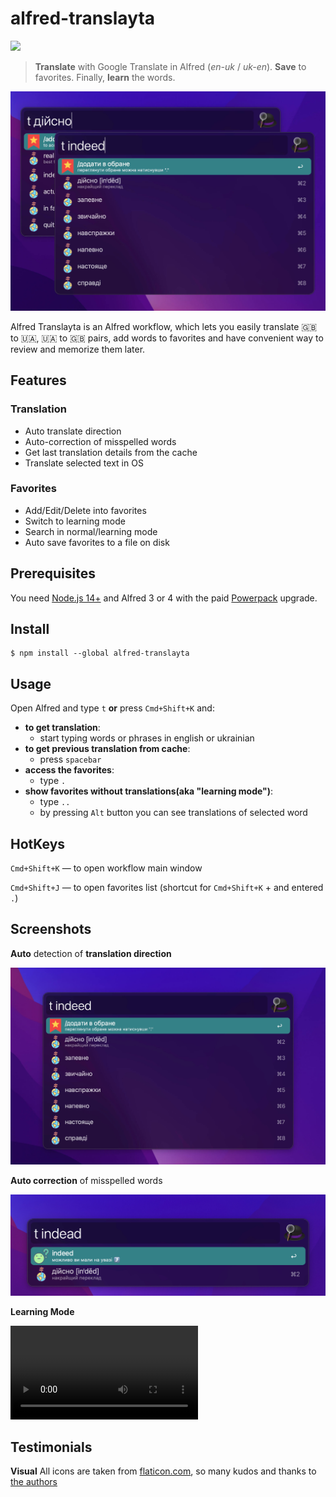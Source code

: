 # alfred-translayta

<a src="https://www.npmjs.com/package/alfred-translayta"><img src="https://img.shields.io/npm/v/alfred-translayta?color=yellow" /></a>


> **Translate** with Google Translate in Alfred (*en-uk* / *uk-en*). **Save** to favorites. Finally, **learn** the words.

![](screenshots/dir.jpg)

Alfred Translayta is an Alfred workflow, which lets you easily translate 🇬🇧 to 🇺🇦, 🇺🇦 to 🇬🇧 pairs, add words to favorites and have convenient way to review and memorize them later.

## Features
### Translation
* Auto translate direction
* Auto-correction of misspelled words 
* Get last translation details from the cache
* Translate selected text in OS

### Favorites 
* Add/Edit/Delete into favorites
* Switch to learning mode
* Search in normal/learning mode 
* Auto save favorites to a file on disk

## Prerequisites
You need [Node.js 14+](https://nodejs.org) and Alfred 3 or 4 with the paid [Powerpack](https://www.alfredapp.com/powerpack/) upgrade.

## Install
```
$ npm install --global alfred-translayta
```

## Usage

Open Alfred and type `t` **or** press `Cmd+Shift+K` and:
* **to get translation**:  
  - start typing words or phrases in english or ukrainian
* **to get previous translation from cache**: 
  - press `spacebar`
* **access the favorites**: 
  - type `.`
* **show favorites without translations(aka "learning mode")**: 
  - type `..`
  - by pressing `Alt` button you can see translations of selected word

## HotKeys

`Cmd+Shift+K` — to open workflow main window

`Cmd+Shift+J` — to open favorites list (shortcut for `Cmd+Shift+K` + and entered `.`)


## Screenshots

**Auto** detection of **translation direction**

![](screenshots/direction.jpg)

**Auto correction** of misspelled words

![](screenshots/autocorrection.jpg)

**Learning Mode**

![](screenshots/learning-mode.mov)

## Testimonials

**Visual** 
All icons are taken from [flaticon.com](https://www.flaticon.com/), so many kudos and thanks to [the authors](/icons/testimonials.md)


